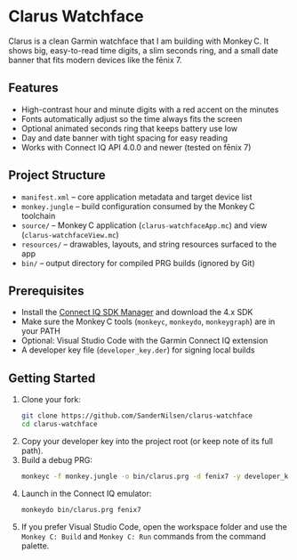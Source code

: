 Clarus Watchface
================

Clarus is a clean Garmin watchface that I am building with Monkey C. It shows big, easy-to-read time digits, a slim seconds ring, and a small date banner that fits modern devices like the fēnix 7.

## Features
- High-contrast hour and minute digits with a red accent on the minutes
- Fonts automatically adjust so the time always fits the screen
- Optional animated seconds ring that keeps battery use low
- Day and date banner with tight spacing for easy reading
- Works with Connect IQ API 4.0.0 and newer (tested on fēnix 7)

## Project Structure
- `manifest.xml` – core application metadata and target device list
- `monkey.jungle` – build configuration consumed by the Monkey C toolchain
- `source/` – Monkey C application (`clarus-watchfaceApp.mc`) and view (`clarus-watchfaceView.mc`)
- `resources/` – drawables, layouts, and string resources surfaced to the app
- `bin/` – output directory for compiled PRG builds (ignored by Git)

## Prerequisites
- Install the [Connect IQ SDK Manager](https://developer.garmin.com/connect-iq/sdk/) and download the 4.x SDK
- Make sure the Monkey C tools (`monkeyc`, `monkeydo`, `monkeygraph`) are in your PATH
- Optional: Visual Studio Code with the Garmin Connect IQ extension
- A developer key file (`developer_key.der`) for signing local builds

## Getting Started
1. Clone your fork:
   ```bash
   git clone https://github.com/SanderNilsen/clarus-watchface
   cd clarus-watchface
   ```
2. Copy your developer key into the project root (or keep note of its full path).
3. Build a debug PRG:
   ```bash
   monkeyc -f monkey.jungle -o bin/clarus.prg -d fenix7 -y developer_key.der
   ```
4. Launch in the Connect IQ emulator:
   ```bash
   monkeydo bin/clarus.prg fenix7
   ```
5. If you prefer Visual Studio Code, open the workspace folder and use the `Monkey C: Build` and `Monkey C: Run` commands from the command palette.
